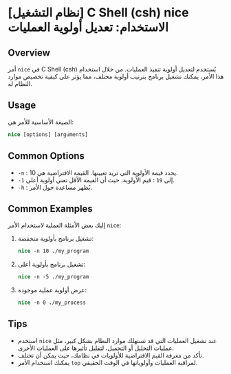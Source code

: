 # [نظام التشغيل] C Shell (csh) nice الاستخدام: تعديل أولوية العمليات

## Overview
أمر `nice` في C Shell (csh) يُستخدم لتعديل أولوية تنفيذ العمليات. من خلال استخدام هذا الأمر، يمكنك تشغيل برنامج بترتيب أولوية مختلف، مما يؤثر على كيفية تخصيص موارد النظام له.

## Usage
الصيغة الأساسية للأمر هي:

```csh
nice [options] [arguments]
```

## Common Options
- `-n` : يحدد قيمة الأولوية التي تريد تعيينها. القيمة الافتراضية هي 10.
- `-1` إلى `19` : قيم الأولوية، حيث أن القيمة الأقل تعني أولوية أعلى.
- `-h` : يُظهر مساعدة حول الأمر.

## Common Examples
إليك بعض الأمثلة العملية لاستخدام الأمر `nice`:

1. تشغيل برنامج بأولوية منخفضة:
   ```csh
   nice -n 10 ./my_program
   ```

2. تشغيل برنامج بأولوية أعلى:
   ```csh
   nice -n -5 ./my_program
   ```

3. عرض أولوية عملية موجودة:
   ```csh
   nice -n 0 ./my_process
   ```

## Tips
- استخدم `nice` عند تشغيل العمليات التي قد تستهلك موارد النظام بشكل كبير، مثل عمليات التحليل أو التحميل، لتقليل تأثيرها على العمليات الأخرى.
- تأكد من معرفة القيم الافتراضية للأولويات في نظامك، حيث يمكن أن تختلف.
- يمكنك استخدام الأمر `top` لمراقبة العمليات وأولوياتها في الوقت الحقيقي.
